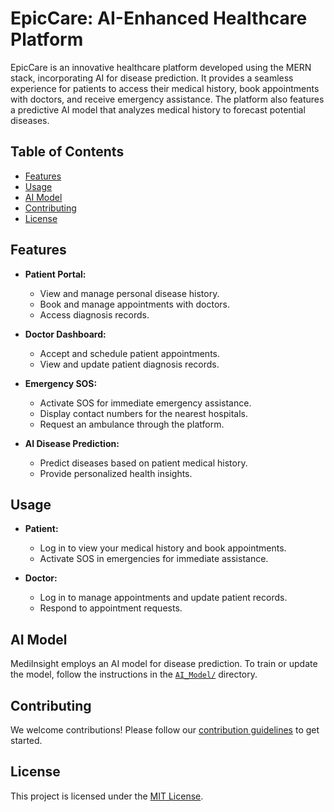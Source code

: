 
# EpicCare: AI-Enhanced Healthcare Platform

EpicCare is an innovative healthcare platform developed using the MERN stack, incorporating AI for disease prediction. It provides a seamless experience for patients to access their medical history, book appointments with doctors, and receive emergency assistance. The platform also features a predictive AI model that analyzes medical history to forecast potential diseases.

## Table of Contents

- [Features](#features)
- [Usage](#usage)
- [AI Model](#ai-model)
- [Contributing](#contributing)
- [License](#license)

## Features

- **Patient Portal:**
  - View and manage personal disease history.
  - Book and manage appointments with doctors.
  - Access diagnosis records.

- **Doctor Dashboard:**
  - Accept and schedule patient appointments.
  - View and update patient diagnosis records.

- **Emergency SOS:**
  - Activate SOS for immediate emergency assistance.
  - Display contact numbers for the nearest hospitals.
  - Request an ambulance through the platform.

- **AI Disease Prediction:**
  - Predict diseases based on patient medical history.
  - Provide personalized health insights.

## Usage

- **Patient:**
  - Log in to view your medical history and book appointments.
  - Activate SOS in emergencies for immediate assistance.

- **Doctor:**
  - Log in to manage appointments and update patient records.
  - Respond to appointment requests.

## AI Model

MediInsight employs an AI model for disease prediction. To train or update the model, follow the instructions in the [`AI_Model/`](AI_Model/) directory.

## Contributing

We welcome contributions! Please follow our [contribution guidelines](CONTRIBUTING.md) to get started.

## License

This project is licensed under the [MIT License](LICENSE).
